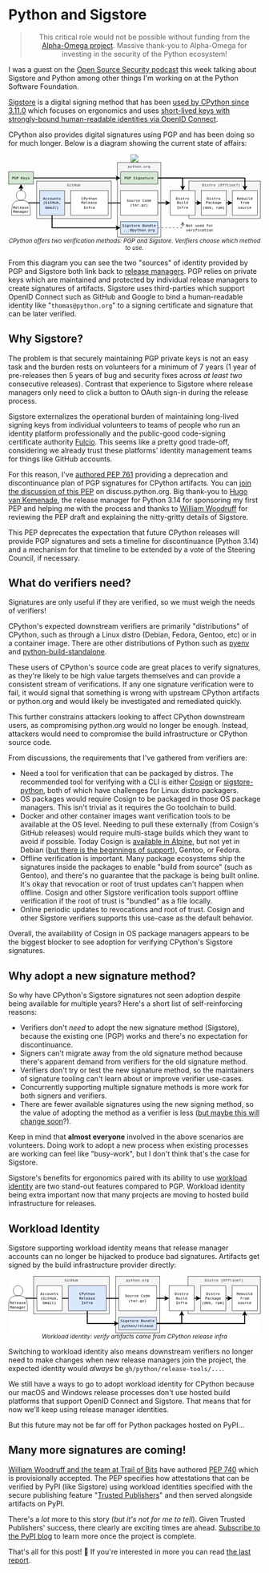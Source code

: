 # Python and Sigstore

<blockquote>
  <center>This critical role would not be possible without funding from the <a href="https://alpha-omega.dev">Alpha-Omega project</a>. Massive thank-you to Alpha-Omega for investing in the security of the Python ecosystem!</center>
</blockquote>

I was a guest on the [Open Source Security podcast](https://opensourcesecurity.io/2024/10/20/episode-451-python-security-with-seth-larson/)
this week talking about Sigstore and Python among other things I'm working on at the Python Software Foundation.

<div class="row">
<div class="col-9 col-sm-12">
<p><a href="https://sigstore.dev">Sigstore</a> is a digital signing method that has been <a href="https://python.org/downloads/metadata/sigstore">used by CPython since 3.11.0</a>
which focuses on ergonomics and uses <a href="https://docs.sigstore.dev/#how-sigstore-works">short-lived keys with strongly-bound human-readable identities
via OpenID Connect</a>.</p>
<p>CPython also provides digital signatures using PGP and has been doing so for much longer. Below is a diagram showing the current state of affairs:</p>
</div>
<div class="col-3 hidden-lg">
<center>
<img src="https://github.com/sigstore.png" style="max-width: 100%;">
</center>
</div>
</div>

<div>
<center>
<svg xmlns="http://www.w3.org/2000/svg" xmlns:xlink="http://www.w3.org/1999/xlink" version="1.1" viewBox="-0.5 -0.5 811 241"  width="811px" style="max-width:100%;max-height:241px;"><defs/><g><g data-cell-id="0"><g data-cell-id="1"><g data-cell-id="7w4lrlHi3LRZonjHD107-41"><g><rect x="580" y="60" width="230" height="120" fill="#f5f5f5" stroke="#000" pointer-events="all"/></g><g><g transform="translate(-0.5 -0.5)"><switch><foreignObject style="overflow: visible; text-align: left;" pointer-events="none" width="100%" height="100%" requiredFeatures="http://www.w3.org/TR/SVG11/feature#Extensibility"><div xmlns="http://www.w3.org/1999/xhtml" style="display: flex; align-items: unsafe flex-start; justify-content: unsafe center; width: 228px; height: 1px; padding-top: 67px; margin-left: 581px;"><div style="box-sizing: border-box; font-size: 0px; text-align: center;" data-drawio-colors="color: #333; "><div style="display: inline-block; font-size: 12px; font-family: monospace; color: rgb(51, 51, 51); line-height: 1.2; pointer-events: all; white-space: normal; overflow-wrap: normal;"><font>Distro (Offline?)</font>    </div></div></div></foreignObject><text x="695" y="79" fill="#333" font-family="monospace" font-size="12px" text-anchor="middle">Distro (Offline?)    </text></switch></g></g></g><g data-cell-id="7w4lrlHi3LRZonjHD107-42"><g><rect x="350" y="0" width="140" height="240" fill="#f5f5f5" stroke="#000" pointer-events="all"/></g><g><g transform="translate(-0.5 -0.5)"><switch><foreignObject style="overflow: visible; text-align: left;" pointer-events="none" width="100%" height="100%" requiredFeatures="http://www.w3.org/TR/SVG11/feature#Extensibility"><div xmlns="http://www.w3.org/1999/xhtml" style="display: flex; align-items: unsafe flex-start; justify-content: unsafe center; width: 138px; height: 1px; padding-top: 7px; margin-left: 351px;"><div style="box-sizing: border-box; font-size: 0px; text-align: center;" data-drawio-colors="color: #333; "><div style="display: inline-block; font-size: 12px; font-family: monospace; color: rgb(51, 51, 51); line-height: 1.2; pointer-events: all; white-space: normal; overflow-wrap: normal;"><font>python.org</font></div></div></div></foreignObject><text x="420" y="19" fill="#333" font-family="monospace" font-size="12px" text-anchor="middle">python.org</text></switch></g></g></g><g data-cell-id="7w4lrlHi3LRZonjHD107-43"><g><rect x="90" y="60" width="240" height="120" fill="#f5f5f5" stroke="#000" pointer-events="all"/></g><g><g transform="translate(-0.5 -0.5)"><switch><foreignObject style="overflow: visible; text-align: left;" pointer-events="none" width="100%" height="100%" requiredFeatures="http://www.w3.org/TR/SVG11/feature#Extensibility"><div xmlns="http://www.w3.org/1999/xhtml" style="display: flex; align-items: unsafe flex-start; justify-content: unsafe center; width: 238px; height: 1px; padding-top: 67px; margin-left: 91px;"><div style="box-sizing: border-box; font-size: 0px; text-align: center;" data-drawio-colors="color: #333; "><div style="display: inline-block; font-size: 12px; font-family: monospace; color: rgb(51, 51, 51); line-height: 1.2; pointer-events: all; white-space: normal; overflow-wrap: normal;"><font>GitHub</font></div></div></div></foreignObject><text x="210" y="79" fill="#333" font-family="monospace" font-size="12px" text-anchor="middle">GitHub</text></switch></g></g></g><g data-cell-id="7w4lrlHi3LRZonjHD107-44"><g><path d="M 140 170 L 140 210 L 349.9 210" fill="none" stroke="#000" stroke-width="3" stroke-miterlimit="10" pointer-events="stroke"/><path d="M 356.65 210 L 347.65 214.5 L 349.9 210 L 347.65 205.5 Z" fill="#000" stroke="#000" stroke-width="3" stroke-miterlimit="10" pointer-events="all"/></g></g><g data-cell-id="7w4lrlHi3LRZonjHD107-45"><g><path d="M 40 90 L 40 80.1" fill="none" stroke="#000" stroke-width="3" stroke-miterlimit="10" pointer-events="stroke"/><path d="M 40 73.35 L 44.5 82.35 L 40 80.1 L 35.5 82.35 Z" fill="#000" stroke="#000" stroke-width="3" stroke-miterlimit="10" pointer-events="all"/></g></g><g data-cell-id="7w4lrlHi3LRZonjHD107-46"><g><path d="M 40 130 L 280.5 130.5 L 509.9 130.02" fill="none" stroke="#000" stroke-width="3" stroke-miterlimit="10" pointer-events="stroke"/><path d="M 516.65 130.01 L 507.66 134.53 L 509.9 130.02 L 507.64 125.53 Z" fill="#000" stroke="#000" stroke-width="3" stroke-miterlimit="10" pointer-events="all"/></g></g><g data-cell-id="7w4lrlHi3LRZonjHD107-47"><g><rect x="360" y="90" width="120" height="80" fill="rgb(255, 255, 255)" stroke="#000" pointer-events="all"/></g><g><g transform="translate(-0.5 -0.5)"><switch><foreignObject style="overflow: visible; text-align: left;" pointer-events="none" width="100%" height="100%" requiredFeatures="http://www.w3.org/TR/SVG11/feature#Extensibility"><div xmlns="http://www.w3.org/1999/xhtml" style="display: flex; align-items: unsafe center; justify-content: unsafe center; width: 118px; height: 1px; padding-top: 130px; margin-left: 361px;"><div style="box-sizing: border-box; font-size: 0px; text-align: center;" data-drawio-colors="color: rgb(0, 0, 0); "><div style="display: inline-block; font-size: 12px; font-family: monospace; color: rgb(0, 0, 0); line-height: 1.2; pointer-events: all; white-space: normal; overflow-wrap: normal;">Source Code (tar.gz)</div></div></div></foreignObject><text x="420" y="134" fill="rgb(0, 0, 0)" font-family="monospace" font-size="12px" text-anchor="middle">Source Code (tar.gz)</text></switch></g></g></g><g data-cell-id="7w4lrlHi3LRZonjHD107-48"><g><path d="M 480 50 L 560 50 L 560 79.9" fill="none" stroke="#000" stroke-width="3" stroke-miterlimit="10" pointer-events="stroke"/><path d="M 560 86.65 L 555.5 77.65 L 560 79.9 L 564.5 77.65 Z" fill="#000" stroke="#000" stroke-width="3" stroke-miterlimit="10" pointer-events="all"/></g></g><g data-cell-id="7w4lrlHi3LRZonjHD107-49"><g><path d="M 480 50 L 760 50 L 760 79.9" fill="none" stroke="rgb(0, 0, 0)" stroke-width="3" stroke-miterlimit="10" pointer-events="stroke"/><path d="M 760 86.65 L 755.5 77.65 L 760 79.9 L 764.5 77.65 Z" fill="rgb(0, 0, 0)" stroke="rgb(0, 0, 0)" stroke-width="3" stroke-miterlimit="10" pointer-events="all"/></g></g><g data-cell-id="7w4lrlHi3LRZonjHD107-50"><g><rect x="360" y="30" width="120" height="40" fill="#d5e8d4" stroke="#000" pointer-events="all"/></g><g><g transform="translate(-0.5 -0.5)"><switch><foreignObject style="overflow: visible; text-align: left;" pointer-events="none" width="100%" height="100%" requiredFeatures="http://www.w3.org/TR/SVG11/feature#Extensibility"><div xmlns="http://www.w3.org/1999/xhtml" style="display: flex; align-items: unsafe center; justify-content: unsafe center; width: 118px; height: 1px; padding-top: 50px; margin-left: 361px;"><div style="box-sizing: border-box; font-size: 0px; text-align: center;" data-drawio-colors="color: rgb(0, 0, 0); "><div style="display: inline-block; font-size: 12px; font-family: monospace; color: rgb(0, 0, 0); line-height: 1.2; pointer-events: all; white-space: normal; overflow-wrap: normal;">PGP Signature</div></div></div></foreignObject><text x="420" y="54" fill="rgb(0, 0, 0)" font-family="monospace" font-size="12px" text-anchor="middle">PGP Signature</text></switch></g></g></g><g data-cell-id="7w4lrlHi3LRZonjHD107-51"><g><path d="M 480 210 L 560 210 L 560 198.24" fill="none" stroke="#666" stroke-width="2" stroke-miterlimit="10" stroke-dasharray="6 6" pointer-events="stroke"/><path d="M 560 192.24 L 564 200.24 L 560 198.24 L 556 200.24 Z" fill="#666" stroke="#666" stroke-width="2" stroke-miterlimit="10" pointer-events="all"/></g></g><g data-cell-id="7w4lrlHi3LRZonjHD107-52"><g><rect x="360" y="190" width="120" height="40" fill="#dae8fc" stroke="#000" pointer-events="all"/></g><g><g transform="translate(-0.5 -0.5)"><switch><foreignObject style="overflow: visible; text-align: left;" pointer-events="none" width="100%" height="100%" requiredFeatures="http://www.w3.org/TR/SVG11/feature#Extensibility"><div xmlns="http://www.w3.org/1999/xhtml" style="display: flex; align-items: unsafe center; justify-content: unsafe center; width: 118px; height: 1px; padding-top: 210px; margin-left: 361px;"><div style="box-sizing: border-box; font-size: 0px; text-align: center;" data-drawio-colors="color: rgb(0, 0, 0); "><div style="display: inline-block; font-size: 12px; font-family: monospace; color: rgb(0, 0, 0); line-height: 1.2; pointer-events: all; white-space: normal; overflow-wrap: normal;">Sigstore Bundle<br />...@python.org</div></div></div></foreignObject><text x="420" y="214" fill="rgb(0, 0, 0)" font-family="monospace" font-size="12px" text-anchor="middle">Sigstore Bundle...</text></switch></g></g></g><g data-cell-id="7w4lrlHi3LRZonjHD107-53"><g><rect x="200" y="90" width="120" height="80" fill="rgb(255, 255, 255)" stroke="#000" pointer-events="all"/></g><g><g transform="translate(-0.5 -0.5)"><switch><foreignObject style="overflow: visible; text-align: left;" pointer-events="none" width="100%" height="100%" requiredFeatures="http://www.w3.org/TR/SVG11/feature#Extensibility"><div xmlns="http://www.w3.org/1999/xhtml" style="display: flex; align-items: unsafe center; justify-content: unsafe center; width: 118px; height: 1px; padding-top: 130px; margin-left: 201px;"><div style="box-sizing: border-box; font-size: 0px; text-align: center;" data-drawio-colors="color: rgb(0, 0, 0); "><div style="display: inline-block; font-size: 12px; font-family: monospace; color: rgb(0, 0, 0); line-height: 1.2; pointer-events: all; white-space: normal; overflow-wrap: normal;"><div>CPython<br />Release</div><div>Infra</div></div></div></div></foreignObject><text x="260" y="134" fill="rgb(0, 0, 0)" font-family="monospace" font-size="12px" text-anchor="middle">CPython...</text></switch></g></g></g><g data-cell-id="7w4lrlHi3LRZonjHD107-54"><g><path d="M 700 130 L 709.9 130" fill="none" stroke="rgb(0, 0, 0)" stroke-width="3" stroke-miterlimit="10" pointer-events="stroke"/><path d="M 716.65 130 L 707.65 134.5 L 709.9 130 L 707.65 125.5 Z" fill="rgb(0, 0, 0)" stroke="rgb(0, 0, 0)" stroke-width="3" stroke-miterlimit="10" pointer-events="all"/></g></g><g data-cell-id="7w4lrlHi3LRZonjHD107-55"><g><rect x="620" y="90" width="80" height="80" fill="rgb(255, 255, 255)" stroke="rgb(0, 0, 0)" pointer-events="all"/></g><g><g transform="translate(-0.5 -0.5)"><switch><foreignObject style="overflow: visible; text-align: left;" pointer-events="none" width="100%" height="100%" requiredFeatures="http://www.w3.org/TR/SVG11/feature#Extensibility"><div xmlns="http://www.w3.org/1999/xhtml" style="display: flex; align-items: unsafe center; justify-content: unsafe center; width: 78px; height: 1px; padding-top: 130px; margin-left: 621px;"><div style="box-sizing: border-box; font-size: 0px; text-align: center;" data-drawio-colors="color: rgb(0, 0, 0); "><div style="display: inline-block; font-size: 12px; font-family: monospace; color: rgb(0, 0, 0); line-height: 1.2; pointer-events: all; white-space: normal; overflow-wrap: normal;">Distro<br />Package<br />(deb, rpm)</div></div></div></foreignObject><text x="660" y="134" fill="rgb(0, 0, 0)" font-family="monospace" font-size="12px" text-anchor="middle">Distro...</text></switch></g></g></g><g data-cell-id="7w4lrlHi3LRZonjHD107-56"><g><path d="M 600 130 L 609.9 130" fill="none" stroke="#000" stroke-width="3" stroke-miterlimit="10" pointer-events="stroke"/><path d="M 616.65 130 L 607.65 134.5 L 609.9 130 L 607.65 125.5 Z" fill="#000" stroke="#000" stroke-width="3" stroke-miterlimit="10" pointer-events="all"/></g></g><g data-cell-id="7w4lrlHi3LRZonjHD107-57"><g><rect x="520" y="90" width="80" height="80" fill="rgb(255, 255, 255)" stroke="rgb(0, 0, 0)" pointer-events="all"/></g><g><g transform="translate(-0.5 -0.5)"><switch><foreignObject style="overflow: visible; text-align: left;" pointer-events="none" width="100%" height="100%" requiredFeatures="http://www.w3.org/TR/SVG11/feature#Extensibility"><div xmlns="http://www.w3.org/1999/xhtml" style="display: flex; align-items: unsafe center; justify-content: unsafe center; width: 78px; height: 1px; padding-top: 130px; margin-left: 521px;"><div style="box-sizing: border-box; font-size: 0px; text-align: center;" data-drawio-colors="color: rgb(0, 0, 0); "><div style="display: inline-block; font-size: 12px; font-family: monospace; color: rgb(0, 0, 0); line-height: 1.2; pointer-events: all; white-space: normal; overflow-wrap: normal;">Distro<br />Build<br />Infra</div></div></div></foreignObject><text x="560" y="134" fill="rgb(0, 0, 0)" font-family="monospace" font-size="12px" text-anchor="middle">Distro...</text></switch></g></g></g><g data-cell-id="7w4lrlHi3LRZonjHD107-58"><g><path d="M 80 50 L 349.9 50" fill="none" stroke="#000" stroke-width="3" stroke-miterlimit="10" pointer-events="stroke"/><path d="M 356.65 50 L 347.65 54.5 L 349.9 50 L 347.65 45.5 Z" fill="#000" stroke="#000" stroke-width="3" stroke-miterlimit="10" pointer-events="all"/></g></g><g data-cell-id="7w4lrlHi3LRZonjHD107-59"><g><rect x="0" y="30" width="80" height="40" fill="#d5e8d4" stroke="#000" pointer-events="all"/></g><g><g transform="translate(-0.5 -0.5)"><switch><foreignObject style="overflow: visible; text-align: left;" pointer-events="none" width="100%" height="100%" requiredFeatures="http://www.w3.org/TR/SVG11/feature#Extensibility"><div xmlns="http://www.w3.org/1999/xhtml" style="display: flex; align-items: unsafe center; justify-content: unsafe center; width: 78px; height: 1px; padding-top: 50px; margin-left: 1px;"><div style="box-sizing: border-box; font-size: 0px; text-align: center;" data-drawio-colors="color: rgb(0, 0, 0); "><div style="display: inline-block; font-size: 12px; font-family: monospace; color: rgb(0, 0, 0); line-height: 1.2; pointer-events: all; white-space: normal; overflow-wrap: normal;">PGP Keys</div></div></div></foreignObject><text x="40" y="54" fill="rgb(0, 0, 0)" font-family="monospace" font-size="12px" text-anchor="middle">PGP Keys</text></switch></g></g></g><g data-cell-id="7w4lrlHi3LRZonjHD107-60"><g><rect x="100" y="90" width="80" height="80" fill="#dae8fc" stroke="#000" pointer-events="all"/></g><g><g transform="translate(-0.5 -0.5)"><switch><foreignObject style="overflow: visible; text-align: left;" pointer-events="none" width="100%" height="100%" requiredFeatures="http://www.w3.org/TR/SVG11/feature#Extensibility"><div xmlns="http://www.w3.org/1999/xhtml" style="display: flex; align-items: unsafe center; justify-content: unsafe center; width: 78px; height: 1px; padding-top: 130px; margin-left: 101px;"><div style="box-sizing: border-box; font-size: 0px; text-align: center;" data-drawio-colors="color: rgb(0, 0, 0); "><div style="display: inline-block; font-size: 12px; font-family: monospace; color: rgb(0, 0, 0); line-height: 1.2; pointer-events: all; white-space: normal; overflow-wrap: normal;">Accounts (GitHub, Gmail)</div></div></div></foreignObject><text x="140" y="134" fill="rgb(0, 0, 0)" font-family="monospace" font-size="12px" text-anchor="middle">Accounts (Git...</text></switch></g></g></g><g data-cell-id="7w4lrlHi3LRZonjHD107-61"><g><path d="M 10 170 C 10 138 10 122 40 122 C 20 122 20 90 40 90 C 60 90 60 122 40 122 C 70 122 70 138 70 170 Z" fill="rgb(255, 255, 255)" stroke="rgb(0, 0, 0)" stroke-miterlimit="10" pointer-events="all"/></g><g><g transform="translate(-0.5 -0.5)"><switch><foreignObject style="overflow: visible; text-align: left;" pointer-events="none" width="100%" height="100%" requiredFeatures="http://www.w3.org/TR/SVG11/feature#Extensibility"><div xmlns="http://www.w3.org/1999/xhtml" style="display: flex; align-items: unsafe center; justify-content: unsafe center; width: 58px; height: 1px; padding-top: 130px; margin-left: 11px;"><div style="box-sizing: border-box; font-size: 0px; text-align: center;" data-drawio-colors="color: rgb(0, 0, 0); "><div style="display: inline-block; font-size: 12px; font-family: monospace; color: rgb(0, 0, 0); line-height: 1.2; pointer-events: all; white-space: normal; overflow-wrap: normal;"><div><font><br /></font></div><div><font><br /></font></div><div><font><br /></font></div><div><font>Release</font></div><font>Manager</font></div></div></div></foreignObject><text x="40" y="134" fill="rgb(0, 0, 0)" font-family="monospace" font-size="12px" text-anchor="middle">ReleaseMan...</text></switch></g></g></g><g data-cell-id="7w4lrlHi3LRZonjHD107-62"><g><rect x="720" y="90" width="80" height="80" fill="rgb(255, 255, 255)" stroke="rgb(0, 0, 0)" pointer-events="all"/></g><g><g transform="translate(-0.5 -0.5)"><switch><foreignObject style="overflow: visible; text-align: left;" pointer-events="none" width="100%" height="100%" requiredFeatures="http://www.w3.org/TR/SVG11/feature#Extensibility"><div xmlns="http://www.w3.org/1999/xhtml" style="display: flex; align-items: unsafe center; justify-content: unsafe center; width: 78px; height: 1px; padding-top: 130px; margin-left: 721px;"><div style="box-sizing: border-box; font-size: 0px; text-align: center;" data-drawio-colors="color: rgb(0, 0, 0); "><div style="display: inline-block; font-size: 12px; font-family: monospace; color: rgb(0, 0, 0); line-height: 1.2; pointer-events: all; white-space: normal; overflow-wrap: normal;">Rebuild from source</div></div></div></foreignObject><text x="760" y="134" fill="rgb(0, 0, 0)" font-family="monospace" font-size="12px" text-anchor="middle">Rebuild from...</text></switch></g></g></g><g data-cell-id="7w4lrlHi3LRZonjHD107-63"><g><rect x="580" y="195" width="80" height="30" fill="none" stroke="none" pointer-events="all"/></g><g><g transform="translate(-0.5 -0.5)"><switch><foreignObject style="overflow: visible; text-align: left;" pointer-events="none" width="100%" height="100%" requiredFeatures="http://www.w3.org/TR/SVG11/feature#Extensibility"><div xmlns="http://www.w3.org/1999/xhtml" style="display: flex; align-items: unsafe center; justify-content: unsafe flex-end; width: 78px; height: 1px; padding-top: 210px; margin-left: 580px;"><div style="box-sizing: border-box; font-size: 0px; text-align: right;" data-drawio-colors="color: #000; "><div style="display: inline-block; font-size: 12px; font-family: monospace; color: rgb(0, 0, 0); line-height: 1.2; pointer-events: all; white-space: normal; overflow-wrap: normal;"><font>Not used for verification<br /></font></div></div></div></foreignObject><text x="658" y="214" fill="#000" font-family="monospace" font-size="12px" text-anchor="end">Not used for...</text></switch></g></g></g></g></g></g><switch><g requiredFeatures="http://www.w3.org/TR/SVG11/feature#Extensibility"/><a transform="translate(0,-5)" xlink:href="https://www.drawio.com/doc/faq/svg-export-text-problems" target="_blank"><text text-anchor="middle" font-size="10px" x="50%" y="100%">Text is not SVG - cannot display</text></a></switch></svg>
<br>
<small><i>CPython offers two verification methods: PGP and Sigstore. Verifiers choose which method to use.</i></small>
</center>
</div>

From this diagram you can see the two "sources" of identity provided by PGP and Sigstore both link back to [release managers](https://devguide.python.org/versions/#supported-versions). PGP relies on private keys which
are maintained and protected by individual release managers to create signatures of artifacts. Sigstore uses third-parties which support OpenID Connect such as GitHub
and Google to bind a human-readable identity like "`thomas@python.org`" to a signing certificate and signature that can be later verified.

## Why Sigstore?

The problem is that securely maintaining PGP private keys is not an easy task and the burden rests on volunteers for a minimum of
7 years (1 year of pre-releases then 5 years of bug and security fixes across *at least two* consecutive releases). Contrast that experience to
Sigstore where release managers only need to click a button to OAuth sign-in during the release process.

Sigstore externalizes the operational burden of maintaining long-lived signing keys from individual volunteers to teams of people
who run an identity platform professionally and the public-good code-signing certificate authority [Fulcio](https://github.com/sigstore/fulcio). This seems like a pretty good trade-off, considering we
already trust these platforms' identity management teams for things like GitHub accounts.

For this reason, I've [authored PEP 761](https://peps.python.org/pep-0761/) providing a deprecation and discontinuance plan of PGP signatures for CPython artifacts.
You can [join the discussion of this PEP](https://discuss.python.org/t/pep-761-deprecating-pgp-signatures-for-cpython-artifacts/67180) on discuss.python.org.
Big thank-you to [Hugo van Kemenade](https://github.com/hugovk), the release manager for Python 3.14 for sponsoring my first PEP and helping me with the process
and thanks to [William Woodruff](github.com/woodruffw) for reviewing the PEP draft and explaining the nitty-gritty details of Sigstore.

This PEP deprecates the expectation that future CPython releases will provide PGP signatures
and sets a timeline for discontinuance (Python 3.14) and a mechanism for that timeline to be extended
by a vote of the Steering Council, if necessary.

## What do verifiers need?

Signatures are only useful if they are verified, so we must weigh the needs of verifiers!

CPython's expected downstream verifiers are primarily "distributions" of CPython,
such as through a Linux distro (Debian, Fedora, Gentoo, etc) or in a container image. There are other distributions of Python such as
[pyenv](https://github.com/pyenv/pyenv) and [python-build-standalone](https://github.com/indygreg/python-build-standalone).

These users of CPython's source code are great places to verify signatures, as they're likely to be high value targets themselves
and can provide a consistent stream of verifications. If any one signature verification were to fail, it would signal that something is wrong
with upstream CPython artifacts or python.org and would likely be investigated and remediated quickly.

This further constrains attackers looking to affect CPython downstream users,
as compromising python.org would no longer be enough. Instead, attackers would need
to compromise the build infrastructure or CPython source code.

From discussions, the requirements that I've gathered from verifiers are:

* Need a tool for verification that can be packaged by distros. The recommended tool for verifying
  with a CLI is either [Cosign](https://github.com/sigstore/cosign/) or [sigstore-python](https://github.com/sigstore/sigstore-python/), both of which have challenges for Linux distro packagers.
* OS packages would require Cosign to be packaged in those OS package managers. This isn't trivial as it requires the Go toolchain to build.
* Docker and other container images want verification tools to be available at the OS level.
  Needing to pull these externally (from Cosign's GitHub releases) would require multi-stage builds which they want to avoid if possible.
  Today Cosign is [available in Alpine](https://pkgs.alpinelinux.org/package/edge/community/x86/cosign), but not yet in Debian ([but there is the beginnings of support](https://salsa.debian.org/go-team/packages/cosign)), Gentoo, or Fedora.
* Offline verification is important. Many package ecosystems ship the signatures inside the packages to enable "build from source" (such as Gentoo), and there's no guarantee that
  the package is being built online. It's okay that revocation or root of trust updates can't happen when offline. Cosign and other Sigstore verification tools support offline verification if the root of trust is "bundled" as a file locally.
* Online periodic updates to revocations and root of trust. Cosign and other Sigstore verifiers supports this use-case as the default behavior.

Overall, the availability of Cosign in OS package managers appears to be the biggest blocker to
see adoption for verifying CPython's Sigstore signatures.

## Why adopt a new signature method?

So why have CPython's Sigstore signatures not seen adoption despite being available for multiple years?
Here's a short list of self-reinforcing reasons:

* Verifiers don't *need* to adopt the new signature method (Sigstore), because the existing one (PGP) works and there's no expectation for discontinuance.
* Signers can't migrate away from the old signature method because there's apparent demand from verifiers for the old signature method.
* Verifiers don't try or test the new signature method, so the maintainers of signature tooling can't learn about or improve verifier use-cases.
* Concurrently supporting multiple signature methods is more work for both signers and verifiers.
* There are fewer available signatures using the new signing method, so the value of adopting the method as a verifier is less ([but maybe this will change soon](#many-more-signatures-are-coming)?).

Keep in mind that **almost everyone** involved in the above scenarios are volunteers.
Doing work to adopt a new process when existing processes are working can feel like "busy-work",
but I don't think that's the case for Sigstore.

Sigstore's benefits for ergonomics paired with its ability to use [workload identity](#workload-identity)
are two stand-out features compared to PGP. Workload identity being extra
important now that many projects are moving to hosted build infrastructure for releases.

## Workload Identity

Sigstore supporting workload identity means that release manager accounts can no
longer be hijacked to produce bad signatures. Artifacts get signed by the build infrastructure provider directly:

<div>
<center>
<svg xmlns="http://www.w3.org/2000/svg" xmlns:xlink="http://www.w3.org/1999/xlink" version="1.1" width="801px" viewBox="-0.5 -0.5 801 181" style="max-width:100%;max-height:181px"><defs/><rect fill="#fff" width="100%" height="100%" x="0" y="0"/><g><g data-cell-id="0"><g data-cell-id="1"><g data-cell-id="7w4lrlHi3LRZonjHD107-24"><g><rect x="570" y="0" width="230" height="120" fill="#f5f5f5" stroke="#000" pointer-events="all"/></g><g><g transform="translate(-0.5 -0.5)"><switch><foreignObject style="overflow: visible; text-align: left;" pointer-events="none" width="100%" height="100%" requiredFeatures="http://www.w3.org/TR/SVG11/feature#Extensibility"><div xmlns="http://www.w3.org/1999/xhtml" style="display: flex; align-items: unsafe flex-start; justify-content: unsafe center; width: 228px; height: 1px; padding-top: 7px; margin-left: 571px;"><div style="box-sizing: border-box; font-size: 0px; text-align: center;" data-drawio-colors="color: #333; "><div style="display: inline-block; font-size: 12px; font-family: monospace; color: rgb(51, 51, 51); line-height: 1.2; pointer-events: all; white-space: normal; overflow-wrap: normal;"><font>Distro (Offline?)</font></div></div></div></foreignObject><text x="685" y="19" fill="#333" font-family="monospace" font-size="12px" text-anchor="middle">Distro (Offline?)</text></switch></g></g></g><g data-cell-id="7w4lrlHi3LRZonjHD107-25"><g><rect x="340" y="0" width="140" height="180" fill="#f5f5f5" stroke="#000" pointer-events="all"/></g><g><g transform="translate(-0.5 -0.5)"><switch><foreignObject style="overflow: visible; text-align: left;" pointer-events="none" width="100%" height="100%" requiredFeatures="http://www.w3.org/TR/SVG11/feature#Extensibility"><div xmlns="http://www.w3.org/1999/xhtml" style="display: flex; align-items: unsafe flex-start; justify-content: unsafe center; width: 138px; height: 1px; padding-top: 7px; margin-left: 341px;"><div style="box-sizing: border-box; font-size: 0px; text-align: center;" data-drawio-colors="color: #333; "><div style="display: inline-block; font-size: 12px; font-family: monospace; color: rgb(51, 51, 51); line-height: 1.2; pointer-events: all; white-space: normal; overflow-wrap: normal;"><font>python.org</font></div></div></div></foreignObject><text x="410" y="19" fill="#333" font-family="monospace" font-size="12px" text-anchor="middle">python.org</text></switch></g></g></g><g data-cell-id="7w4lrlHi3LRZonjHD107-26"><g><rect x="80" y="0" width="240" height="120" fill="#f5f5f5" stroke="#000" pointer-events="all"/></g><g><g transform="translate(-0.5 -0.5)"><switch><foreignObject style="overflow: visible; text-align: left;" pointer-events="none" width="100%" height="100%" requiredFeatures="http://www.w3.org/TR/SVG11/feature#Extensibility"><div xmlns="http://www.w3.org/1999/xhtml" style="display: flex; align-items: unsafe flex-start; justify-content: unsafe center; width: 238px; height: 1px; padding-top: 7px; margin-left: 81px;"><div style="box-sizing: border-box; font-size: 0px; text-align: center;" data-drawio-colors="color: #333; "><div style="display: inline-block; font-size: 12px; font-family: monospace; color: rgb(51, 51, 51); line-height: 1.2; pointer-events: all; white-space: normal; overflow-wrap: normal;"><font>GitHub</font></div></div></div></foreignObject><text x="200" y="19" fill="#333" font-family="monospace" font-size="12px" text-anchor="middle">GitHub</text></switch></g></g></g><g data-cell-id="7w4lrlHi3LRZonjHD107-27"><g><path d="M 250 110 L 250 150 L 339.9 150" fill="none" stroke="#000" stroke-width="3" stroke-miterlimit="10" pointer-events="stroke"/><path d="M 346.65 150 L 337.65 154.5 L 339.9 150 L 337.65 145.5 Z" fill="#000" stroke="#000" stroke-width="3" stroke-miterlimit="10" pointer-events="all"/></g></g><g data-cell-id="7w4lrlHi3LRZonjHD107-28"><g><path d="M 30 70 L 270.5 70.5 L 499.9 70.02" fill="none" stroke="#000" stroke-width="3" stroke-miterlimit="10" pointer-events="stroke"/><path d="M 506.65 70.01 L 497.66 74.53 L 499.9 70.02 L 497.64 65.53 Z" fill="#000" stroke="#000" stroke-width="3" stroke-miterlimit="10" pointer-events="all"/></g></g><g data-cell-id="7w4lrlHi3LRZonjHD107-29"><g><rect x="350" y="30" width="120" height="80" fill="rgb(255, 255, 255)" stroke="#000" pointer-events="all"/></g><g><g transform="translate(-0.5 -0.5)"><switch><foreignObject style="overflow: visible; text-align: left;" pointer-events="none" width="100%" height="100%" requiredFeatures="http://www.w3.org/TR/SVG11/feature#Extensibility"><div xmlns="http://www.w3.org/1999/xhtml" style="display: flex; align-items: unsafe center; justify-content: unsafe center; width: 118px; height: 1px; padding-top: 70px; margin-left: 351px;"><div style="box-sizing: border-box; font-size: 0px; text-align: center;" data-drawio-colors="color: rgb(0, 0, 0); "><div style="display: inline-block; font-size: 12px; font-family: monospace; color: rgb(0, 0, 0); line-height: 1.2; pointer-events: all; white-space: normal; overflow-wrap: normal;">Source Code (tar.gz)</div></div></div></foreignObject><text x="410" y="74" fill="rgb(0, 0, 0)" font-family="monospace" font-size="12px" text-anchor="middle">Source Code (tar.gz)</text></switch></g></g></g><g data-cell-id="7w4lrlHi3LRZonjHD107-30"><g><path d="M 470 150 L 550 150 L 550 120.1" fill="none" stroke="#000" stroke-width="3" stroke-miterlimit="10" pointer-events="stroke"/><path d="M 550 113.35 L 554.5 122.35 L 550 120.1 L 545.5 122.35 Z" fill="#000" stroke="#000" stroke-width="3" stroke-miterlimit="10" pointer-events="all"/></g></g><g data-cell-id="7w4lrlHi3LRZonjHD107-31"><g><path d="M 470 150 L 750 150 L 750 120.1" fill="none" stroke="rgb(0, 0, 0)" stroke-width="3" stroke-miterlimit="10" pointer-events="stroke"/><path d="M 750 113.35 L 754.5 122.35 L 750 120.1 L 745.5 122.35 Z" fill="rgb(0, 0, 0)" stroke="rgb(0, 0, 0)" stroke-width="3" stroke-miterlimit="10" pointer-events="all"/></g></g><g data-cell-id="7w4lrlHi3LRZonjHD107-32"><g><rect x="350" y="130" width="120" height="40" fill="#dae8fc" stroke="#000" pointer-events="all"/></g><g><g transform="translate(-0.5 -0.5)"><switch><foreignObject style="overflow: visible; text-align: left;" pointer-events="none" width="100%" height="100%" requiredFeatures="http://www.w3.org/TR/SVG11/feature#Extensibility"><div xmlns="http://www.w3.org/1999/xhtml" style="display: flex; align-items: unsafe center; justify-content: unsafe center; width: 118px; height: 1px; padding-top: 150px; margin-left: 351px;"><div style="box-sizing: border-box; font-size: 0px; text-align: center;" data-drawio-colors="color: rgb(0, 0, 0); "><div style="display: inline-block; font-size: 12px; font-family: monospace; color: rgb(0, 0, 0); line-height: 1.2; pointer-events: all; white-space: normal; overflow-wrap: normal;">Sigstore Bundle<br />python/release</div></div></div></foreignObject><text x="410" y="154" fill="rgb(0, 0, 0)" font-family="monospace" font-size="12px" text-anchor="middle">Sigstore Bundle...</text></switch></g></g></g><g data-cell-id="7w4lrlHi3LRZonjHD107-33"><g><rect x="190" y="30" width="120" height="80" fill="#dae8fc" stroke="#000" pointer-events="all"/></g><g><g transform="translate(-0.5 -0.5)"><switch><foreignObject style="overflow: visible; text-align: left;" pointer-events="none" width="100%" height="100%" requiredFeatures="http://www.w3.org/TR/SVG11/feature#Extensibility"><div xmlns="http://www.w3.org/1999/xhtml" style="display: flex; align-items: unsafe center; justify-content: unsafe center; width: 118px; height: 1px; padding-top: 70px; margin-left: 191px;"><div style="box-sizing: border-box; font-size: 0px; text-align: center;" data-drawio-colors="color: rgb(0, 0, 0); "><div style="display: inline-block; font-size: 12px; font-family: monospace; color: rgb(0, 0, 0); line-height: 1.2; pointer-events: all; white-space: normal; overflow-wrap: normal;"><div>CPython<br />Release</div><div>Infra</div></div></div></div></foreignObject><text x="250" y="74" fill="rgb(0, 0, 0)" font-family="monospace" font-size="12px" text-anchor="middle">CPython...</text></switch></g></g></g><g data-cell-id="7w4lrlHi3LRZonjHD107-34"><g><path d="M 690 70 L 699.9 70" fill="none" stroke="rgb(0, 0, 0)" stroke-width="3" stroke-miterlimit="10" pointer-events="stroke"/><path d="M 706.65 70 L 697.65 74.5 L 699.9 70 L 697.65 65.5 Z" fill="rgb(0, 0, 0)" stroke="rgb(0, 0, 0)" stroke-width="3" stroke-miterlimit="10" pointer-events="all"/></g></g><g data-cell-id="7w4lrlHi3LRZonjHD107-35"><g><rect x="610" y="30" width="80" height="80" fill="rgb(255, 255, 255)" stroke="rgb(0, 0, 0)" pointer-events="all"/></g><g><g transform="translate(-0.5 -0.5)"><switch><foreignObject style="overflow: visible; text-align: left;" pointer-events="none" width="100%" height="100%" requiredFeatures="http://www.w3.org/TR/SVG11/feature#Extensibility"><div xmlns="http://www.w3.org/1999/xhtml" style="display: flex; align-items: unsafe center; justify-content: unsafe center; width: 78px; height: 1px; padding-top: 70px; margin-left: 611px;"><div style="box-sizing: border-box; font-size: 0px; text-align: center;" data-drawio-colors="color: rgb(0, 0, 0); "><div style="display: inline-block; font-size: 12px; font-family: monospace; color: rgb(0, 0, 0); line-height: 1.2; pointer-events: all; white-space: normal; overflow-wrap: normal;">Distro<br />Package<br />(deb, rpm)</div></div></div></foreignObject><text x="650" y="74" fill="rgb(0, 0, 0)" font-family="monospace" font-size="12px" text-anchor="middle">Distro...</text></switch></g></g></g><g data-cell-id="7w4lrlHi3LRZonjHD107-36"><g><path d="M 590 70 L 599.9 70" fill="none" stroke="#000" stroke-width="3" stroke-miterlimit="10" pointer-events="stroke"/><path d="M 606.65 70 L 597.65 74.5 L 599.9 70 L 597.65 65.5 Z" fill="#000" stroke="#000" stroke-width="3" stroke-miterlimit="10" pointer-events="all"/></g></g><g data-cell-id="7w4lrlHi3LRZonjHD107-37"><g><rect x="510" y="30" width="80" height="80" fill="rgb(255, 255, 255)" stroke="rgb(0, 0, 0)" pointer-events="all"/></g><g><g transform="translate(-0.5 -0.5)"><switch><foreignObject style="overflow: visible; text-align: left;" pointer-events="none" width="100%" height="100%" requiredFeatures="http://www.w3.org/TR/SVG11/feature#Extensibility"><div xmlns="http://www.w3.org/1999/xhtml" style="display: flex; align-items: unsafe center; justify-content: unsafe center; width: 78px; height: 1px; padding-top: 70px; margin-left: 511px;"><div style="box-sizing: border-box; font-size: 0px; text-align: center;" data-drawio-colors="color: rgb(0, 0, 0); "><div style="display: inline-block; font-size: 12px; font-family: monospace; color: rgb(0, 0, 0); line-height: 1.2; pointer-events: all; white-space: normal; overflow-wrap: normal;">Distro<br />Build<br />Infra</div></div></div></foreignObject><text x="550" y="74" fill="rgb(0, 0, 0)" font-family="monospace" font-size="12px" text-anchor="middle">Distro...</text></switch></g></g></g><g data-cell-id="7w4lrlHi3LRZonjHD107-38"><g><rect x="90" y="30" width="80" height="80" fill="rgb(255, 255, 255)" stroke="rgb(0, 0, 0)" pointer-events="all"/></g><g><g transform="translate(-0.5 -0.5)"><switch><foreignObject style="overflow: visible; text-align: left;" pointer-events="none" width="100%" height="100%" requiredFeatures="http://www.w3.org/TR/SVG11/feature#Extensibility"><div xmlns="http://www.w3.org/1999/xhtml" style="display: flex; align-items: unsafe center; justify-content: unsafe center; width: 78px; height: 1px; padding-top: 70px; margin-left: 91px;"><div style="box-sizing: border-box; font-size: 0px; text-align: center;" data-drawio-colors="color: rgb(0, 0, 0); "><div style="display: inline-block; font-size: 12px; font-family: monospace; color: rgb(0, 0, 0); line-height: 1.2; pointer-events: all; white-space: normal; overflow-wrap: normal;">Accounts (GitHub, Gmail)</div></div></div></foreignObject><text x="130" y="74" fill="rgb(0, 0, 0)" font-family="monospace" font-size="12px" text-anchor="middle">Accounts (Git...</text></switch></g></g></g><g data-cell-id="7w4lrlHi3LRZonjHD107-39"><g><path d="M 0 110 C 0 78 0 62 30 62 C 10 62 10 30 30 30 C 50 30 50 62 30 62 C 60 62 60 78 60 110 Z" fill="rgb(255, 255, 255)" stroke="rgb(0, 0, 0)" stroke-miterlimit="10" pointer-events="all"/></g><g><g transform="translate(-0.5 -0.5)"><switch><foreignObject style="overflow: visible; text-align: left;" pointer-events="none" width="100%" height="100%" requiredFeatures="http://www.w3.org/TR/SVG11/feature#Extensibility"><div xmlns="http://www.w3.org/1999/xhtml" style="display: flex; align-items: unsafe center; justify-content: unsafe center; width: 58px; height: 1px; padding-top: 70px; margin-left: 1px;"><div style="box-sizing: border-box; font-size: 0px; text-align: center;" data-drawio-colors="color: rgb(0, 0, 0); "><div style="display: inline-block; font-size: 12px; font-family: monospace; color: rgb(0, 0, 0); line-height: 1.2; pointer-events: all; white-space: normal; overflow-wrap: normal;"><div><font><br /></font></div><div><font><br /></font></div><div><font><br /></font></div><div><font>Release</font></div><font>Manager</font></div></div></div></foreignObject><text x="30" y="74" fill="rgb(0, 0, 0)" font-family="monospace" font-size="12px" text-anchor="middle">ReleaseMan...</text></switch></g></g></g><g data-cell-id="7w4lrlHi3LRZonjHD107-40"><g><rect x="710" y="30" width="80" height="80" fill="rgb(255, 255, 255)" stroke="rgb(0, 0, 0)" pointer-events="all"/></g><g><g transform="translate(-0.5 -0.5)"><switch><foreignObject style="overflow: visible; text-align: left;" pointer-events="none" width="100%" height="100%" requiredFeatures="http://www.w3.org/TR/SVG11/feature#Extensibility"><div xmlns="http://www.w3.org/1999/xhtml" style="display: flex; align-items: unsafe center; justify-content: unsafe center; width: 78px; height: 1px; padding-top: 70px; margin-left: 711px;"><div style="box-sizing: border-box; font-size: 0px; text-align: center;" data-drawio-colors="color: rgb(0, 0, 0); "><div style="display: inline-block; font-size: 12px; font-family: monospace; color: rgb(0, 0, 0); line-height: 1.2; pointer-events: all; white-space: normal; overflow-wrap: normal;">Rebuild from source</div></div></div></foreignObject><text x="750" y="74" fill="rgb(0, 0, 0)" font-family="monospace" font-size="12px" text-anchor="middle">Rebuild from...</text></switch></g></g></g></g></g></g></svg><br>
<small><i>Workload identity: verify artifacts came from CPython release infra</i></small>
</center>
</div>

Switching to workload identity also means downstream verifiers no longer need to
make changes when new release managers join the project, the expected identity would *always* be `gh/python/release-tools/...`.

We still have a ways to go to adopt workload identity for CPython because our macOS and Windows release processes don't use hosted build platforms that support OpenID Connect and Sigstore.
That means that for now we'll keep using release manager identities.

But this future may not be far off for Python packages hosted on PyPI...

## Many more signatures are coming!

[William Woodruff and the team at Trail of Bits](https://blog.trailofbits.com/2024/10/01/securing-the-software-supply-chain-with-the-slsa-framework/)
have authored [PEP 740](https://peps.python.org/pep-0740/#provenance-objects) which is provisionally accepted. The PEP
specifies how attestations that can be verified by PyPI (like Sigstore) using workload identities specified
with the secure publishing feature "[Trusted Publishers](https://packaging.python.org/en/latest/guides/publishing-package-distribution-releases-using-github-actions-ci-cd-workflows/)"
and then served alongside artifacts on PyPI.

There's a _lot_ more to this story (*but it's not for me to tell*). Given Trusted Publishers' success, there clearly are exciting times are ahead.
[Subscribe to the PyPI blog](https://blog.pypi.org/) to learn more once the project is complete.

That's all for this post! 👋 If you're interested in more you can read [the last report](https://sethmlarson.dev/pycon-taiwan-2024).
